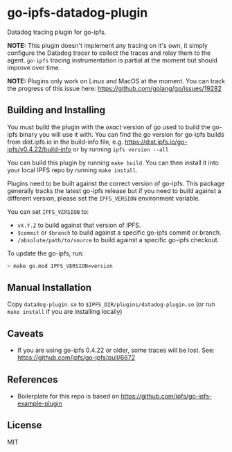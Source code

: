 # go-ipfs-datadog-plugin

Datadog tracing plugin for go-ipfs.

**NOTE:** This plugin doesn't implement any tracing on it's own, it simply configure the Datadog tracer to collect the traces and relay them to the agent. `go-ipfs` tracing instrumentation is partial at the moment but should improve over time.

**NOTE:** Plugins only work on Linux and MacOS at the moment. You can track the progress of this issue here: https://github.com/golang/go/issues/19282

## Building and Installing

You must build the plugin with the *exact* version of go used to build the go-ipfs binary you will use it with. You can find the go version for go-ipfs builds from dist.ipfs.io in the build-info file, e.g. https://dist.ipfs.io/go-ipfs/v0.4.22/build-info or by running `ipfs version --all`

You can build this plugin by running `make build`. You can then install it into your local IPFS repo by running `make install`.

Plugins need to be built against the correct version of go-ipfs. This package generally tracks the latest go-ipfs release but if you need to build against a different version, please set the `IPFS_VERSION` environment variable.

You can set `IPFS_VERSION` to:

* `vX.Y.Z` to build against that version of IPFS.
* `$commit` or `$branch` to build against a specific go-ipfs commit or branch.
* `/absolute/path/to/source` to build against a specific go-ipfs checkout.

To update the go-ipfs, run:

```bash
> make go.mod IPFS_VERSION=version
```

## Manual Installation

Copy `datadog-plugin.so` to `$IPFS_DIR/plugins/datadog-plugin.so` (or run `make install` if you are installing locally)

## Caveats

- If you are using go-ipfs 0.4.22 or older, some traces will be lost. See:
  https://github.com/ipfs/go-ipfs/pull/6672

## References

- Boilerplate for this repo is based on https://github.com/ipfs/go-ipfs-example-plugin

## License

MIT
